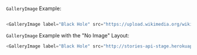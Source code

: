 `GalleryImage` Example:

```js

<GalleryImage label="Black Hole" src="https://upload.wikimedia.org/wikipedia/commons/thumb/c/cf/Black_hole_-_Messier_87.jpg/2560px-Black_hole_-_Messier_87.jpg" />
```


`GalleryImage` Example with the "No Image" Layout:
```js
<GalleryImage label="Black Hole" src="http://stories-api-stage.herokuapp.com/static/graphic/textures/0.jpg" noImage={true} />
```
